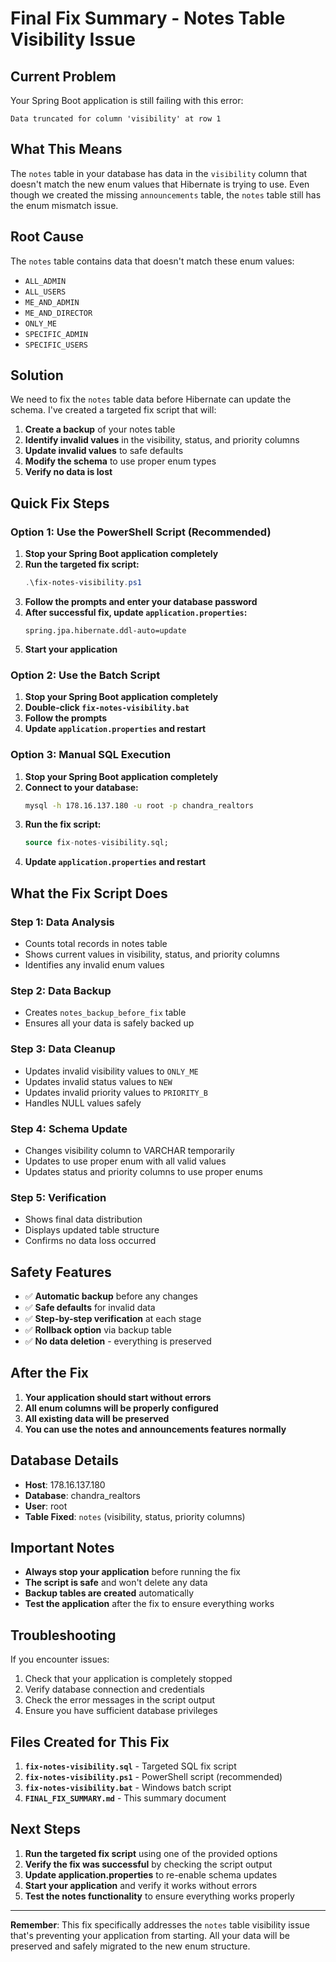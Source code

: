 # Final Fix Summary - Notes Table Visibility Issue

## Current Problem
Your Spring Boot application is still failing with this error:
```
Data truncated for column 'visibility' at row 1
```

## What This Means
The `notes` table in your database has data in the `visibility` column that doesn't match the new enum values that Hibernate is trying to use. Even though we created the missing `announcements` table, the `notes` table still has the enum mismatch issue.

## Root Cause
The `notes` table contains data that doesn't match these enum values:
- `ALL_ADMIN`
- `ALL_USERS` 
- `ME_AND_ADMIN`
- `ME_AND_DIRECTOR`
- `ONLY_ME`
- `SPECIFIC_ADMIN`
- `SPECIFIC_USERS`

## Solution
We need to fix the `notes` table data before Hibernate can update the schema. I've created a targeted fix script that will:

1. **Create a backup** of your notes table
2. **Identify invalid values** in the visibility, status, and priority columns
3. **Update invalid values** to safe defaults
4. **Modify the schema** to use proper enum types
5. **Verify no data is lost**

## Quick Fix Steps

### Option 1: Use the PowerShell Script (Recommended)
1. **Stop your Spring Boot application completely**
2. **Run the targeted fix script:**
   ```powershell
   .\fix-notes-visibility.ps1
   ```
3. **Follow the prompts and enter your database password**
4. **After successful fix, update `application.properties`:**
   ```properties
   spring.jpa.hibernate.ddl-auto=update
   ```
5. **Start your application**

### Option 2: Use the Batch Script
1. **Stop your Spring Boot application completely**
2. **Double-click `fix-notes-visibility.bat`**
3. **Follow the prompts**
4. **Update `application.properties` and restart**

### Option 3: Manual SQL Execution
1. **Stop your Spring Boot application completely**
2. **Connect to your database:**
   ```bash
   mysql -h 178.16.137.180 -u root -p chandra_realtors
   ```
3. **Run the fix script:**
   ```sql
   source fix-notes-visibility.sql;
   ```
4. **Update `application.properties` and restart**

## What the Fix Script Does

### Step 1: Data Analysis
- Counts total records in notes table
- Shows current values in visibility, status, and priority columns
- Identifies any invalid enum values

### Step 2: Data Backup
- Creates `notes_backup_before_fix` table
- Ensures all your data is safely backed up

### Step 3: Data Cleanup
- Updates invalid visibility values to `ONLY_ME`
- Updates invalid status values to `NEW`
- Updates invalid priority values to `PRIORITY_B`
- Handles NULL values safely

### Step 4: Schema Update
- Changes visibility column to VARCHAR temporarily
- Updates to use proper enum with all valid values
- Updates status and priority columns to use proper enums

### Step 5: Verification
- Shows final data distribution
- Displays updated table structure
- Confirms no data loss occurred

## Safety Features
- ✅ **Automatic backup** before any changes
- ✅ **Safe defaults** for invalid data
- ✅ **Step-by-step verification** at each stage
- ✅ **Rollback option** via backup table
- ✅ **No data deletion** - everything is preserved

## After the Fix
1. **Your application should start without errors**
2. **All enum columns will be properly configured**
3. **All existing data will be preserved**
4. **You can use the notes and announcements features normally**

## Database Details
- **Host**: 178.16.137.180
- **Database**: chandra_realtors
- **User**: root
- **Table Fixed**: `notes` (visibility, status, priority columns)

## Important Notes
- **Always stop your application** before running the fix
- **The script is safe** and won't delete any data
- **Backup tables are created** automatically
- **Test the application** after the fix to ensure everything works

## Troubleshooting
If you encounter issues:
1. Check that your application is completely stopped
2. Verify database connection and credentials
3. Check the error messages in the script output
4. Ensure you have sufficient database privileges

## Files Created for This Fix
1. **`fix-notes-visibility.sql`** - Targeted SQL fix script
2. **`fix-notes-visibility.ps1`** - PowerShell script (recommended)
3. **`fix-notes-visibility.bat`** - Windows batch script
4. **`FINAL_FIX_SUMMARY.md`** - This summary document

## Next Steps
1. **Run the targeted fix script** using one of the provided options
2. **Verify the fix was successful** by checking the script output
3. **Update application.properties** to re-enable schema updates
4. **Start your application** and verify it works without errors
5. **Test the notes functionality** to ensure everything works properly

---

**Remember**: This fix specifically addresses the `notes` table visibility issue that's preventing your application from starting. All your data will be preserved and safely migrated to the new enum structure.
